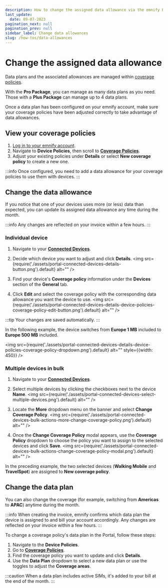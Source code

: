 ```yaml
---
description: How to change the assigned data allowance via the emnify Portal
last_update: 
  date: 09-07-2023
pagination_next: null
pagination_prev: null
sidebar_label: Change data allowances
slug: /how-tos/data-allowances
---
```


# Change the assigned data allowance

Data plans and the associated allowances are managed within [coverage policies](/portal/device-policies#coverage-policies).

With the **Pro Package**, you can manage as many data plans as you need.
Those with a **Plus Package** can manage up to 4 data plans.

Once a data plan has been configured on your emnify account, make sure your coverage policies have been adjusted correctly to take advantage of data allowances.

## View your coverage policies

1. [Log in to your emnify account](https://portal.emnify.com/sign).
1. Navigate to **Device Policies**, then scroll to [**Coverage Policies**](https://portal.emnify.com/device-policies#coverage-policies).
1. Adjust your existing policies under **Details** or select **New coverage policy** to create a new one.

:::info
Once configured, you need to add a data allowance for your coverage policies to use them with devices.
:::

## Change the data allowance

If you notice that one of your devices uses more (or less) data than expected, you can update its assigned data allowance any time during the month.

:::info
Any changes are reflected on your invoice within a few hours.
:::

### Individual device

1. Navigate to your [**Connected Devices**](https://portal.emnify.com/connected-devices).
1. Decide which device you want to adjust and click **Details**.
<img
  src={require('./assets/portal-connected-devices-details-button.png').default}
  alt=""
/>

1. Find your device's **Coverage policy** information under the **Devices** section of the **General** tab.
1. Click **Edit** and select the coverage policy with the corresponding data allowance you want the device to use.
<img
  src={require('./assets/portal-connected-devices-details-device-policies-coverage-policy-edit-button.png').default}
  alt=""
/>

:::tip
Your changes are saved automatically.
:::

In the following example, the device switches from **Europe 1 MB** included to **Europe 500 MB** included.

<img
  src={require('./assets/portal-connected-devices-details-device-policies-coverage-policy-dropdown.png').default}
  alt=""
  style={{width: 450}}
/>

### Multiple devices in bulk

1. Navigate to your [**Connected Devices**](https://portal.emnify.com/connected-devices).
1. Select multiple devices by clicking the checkboxes next to the device **Name**.
<img
  src={require('./assets/portal-connected-devices-select-multiple-devices.png').default}
  alt=""
/>

1. Locate the **More** dropdown menu on the banner and select **Change Coverage Policy**.
<img
  src={require('./assets/portal-connected-devices-bulk-actions-more-change-coverage-policy.png').default}
  alt=""
/>

1. Once the **Change Coverage Policy** modal appears, use the **Coverage Policy** dropdown to choose the policy you want to assign to the selected devices and click **Save**.
<img
  src={require('./assets/portal-connected-devices-bulk-actions-change-coverage-policy-modal.png').default}
  alt=""
/>

In the preceding example, the two selected devices (**Walking Mobile** and **TravelSpot**) are assigned to **New coverage policy**.

## Change the data plan

You can also change the coverage (for example, switching from **Americas** to **APAC**) anytime during the month.

:::info
When creating the invoice, emnify confirms which data plan the device is assigned to and bill your account accordingly.
Any changes are reflected on your invoice within a few hours.
:::

To change a coverage policy's data plan in the Portal, follow these steps:

1. Navigate to the **Device Policies**.
1. Go to [**Coverage Policies**](https://portal.emnify.com/device-policies).
1. Find the coverage policy you want to update and click **Details**.
1. Use the **Data Plan** dropdown to select a new data plan or use the toggles to adjust the **Coverage areas**.

:::caution
When a data plan includes active SIMs, it's added to your bill at the end of the month.
:::
